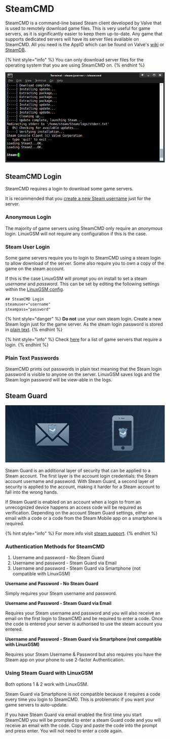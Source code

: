 # SteamCMD

SteamCMD is a command-line based Steam client developed by Valve that is used to remotely download game files. This is very useful for game servers, as it is significantly easier to keep them up-to-date. Any game that supports dedicated servers will have its server files available on SteamCMD. All you need is the AppID which can be found on Valve's [wiki](https://developer.valvesoftware.com/wiki/Dedicated_Servers_List) or [SteamDB](https://steamdb.info/search/?a=app&q=server).

{% hint style="info" %}
You can only download server files for the operating system that you are using SteamCMD on.
{% endhint %}

![SteamCMD Terminal](../.gitbook/assets/steamcmd.png)

## SteamCMD Login

SteamCMD requires a login to download some game servers.

It is recommended that you [create a new Steam username](https://store.steampowered.com/login/) just for the server.

### Anonymous Login

The majority of game servers using SteamCMD only require an _anonymous_ login. LinuxGSM will not require any configuration if this is the case.

### Steam User Login

Some game servers require you to login to SteamCMD using a steam login to allow download of the server. Some also require you to own a copy of the game on the steam account.

If this is the case LinuxGSM will prompt you on install to set a steam _username_ and _password._ This can be set by editing the following settings within the [LinuxGSM config](../configuration/linuxgsm-config.md).

```text
## SteamCMD Login
steamuser="username"
steampass="password"
```

{% hint style="danger" %}
**Do not** use your own steam login. Create a new Steam login just for the game server. As the steam login password is stored in [plain text](./#plain-text-passwords).
{% endhint %}

{% hint style="info" %}
Check [here](https://linuxgsm.com/data/steamcmd) for a list of game servers that require a login.
{% endhint %}

### Plain Text Passwords

SteamCMD prints out passwords in plain text meaning that the Steam login password is visible to anyone on the server. LinuxGSM saves logs and the Steam login password will be view-able in the logs.

## Steam Guard

![Steam Guard](../.gitbook/assets/steamguard.jpg)

Steam Guard is an additional layer of security that can be applied to a Steam account. The first layer is the account login credentials: the Steam account username and password. With Steam Guard, a second layer of security is applied to the account, making it harder for a Steam account to fall into the wrong hands.

If Steam Guard is enabled on an account when a login to from an unrecognized device happens an access code will be required as verification. Depending on the account Steam Guard settings, either an email with a code or a code from the Steam Mobile app on a smartphone is required.

{% hint style="info" %}
For more info visit [steam support](https://support.steampowered.com/kb_article.php?ref=4020-ALZM-5519).
{% endhint %}

### Authentication Methods for SteamCMD

1. Username and password - No Steam Guard
2. Username and password - Steam Guard via Email
3. Username and password - Steam Guard via Smartphone \(not compatible with LinuxGSM\)

**Username and Password - No Steam Guard**

Simply requires your Steam username and password.

**Username and Password - Steam Guard via Email**

Requires your Steam username and password and you will also receive an email on the first login to SteamCMD and be required to enter a code. Once the code is entered your server is authorised to use the steam account you entered.

**Username and Password - Steam Guard via Smartphone \(not compatible with LinuxGSM\)**

Requires your Steam Username & Password but also requires you have the Steam app on your phone to use 2-factor Authentication.

### Using Steam Guard with LinuxGSM

Both options 1 & 2 work with LinuxGSM.

Steam Guard via Smartphone is not compatible because it requires a code every time you login to SteamCMD. This is problematic if you want your game servers to auto-update.

If you have Steam Guard via email enabled the first time you start SteamCMD you will be prompted to enter a steam Guard code and you will receive an email with the code. Copy and paste the code into the prompt and press enter. You will not need to enter a code again.

## 

